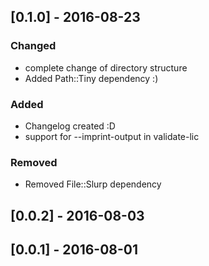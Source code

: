## [0.1.0] - 2016-08-23
### Changed
- complete change of directory structure
- Added Path::Tiny dependency :)

### Added
- Changelog created :D
- support for --imprint-output in validate-lic

### Removed
- Removed File::Slurp dependency

## [0.0.2] - 2016-08-03

## [0.0.1] - 2016-08-01